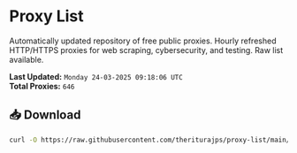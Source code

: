 # Proxy List

Automatically updated repository of free public proxies. Hourly refreshed HTTP/HTTPS proxies for web scraping, cybersecurity, and testing. Raw list available.

**Last Updated:** `Monday 24-03-2025 09:18:06 UTC`  
**Total Proxies:** `646`

## 📥 Download
```bash
curl -O https://raw.githubusercontent.com/theriturajps/proxy-list/main/proxies.txt
